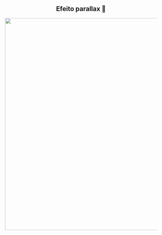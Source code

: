 
<span align="center">

##  Efeito parallax 👋 

</span>


<div align="center">
<img src="https://https://user-images.githubusercontent.com/95227967/229365391-81460711-90cc-4581-ac2f-ec5d6fb62129.png" width="700px" />
</div>


